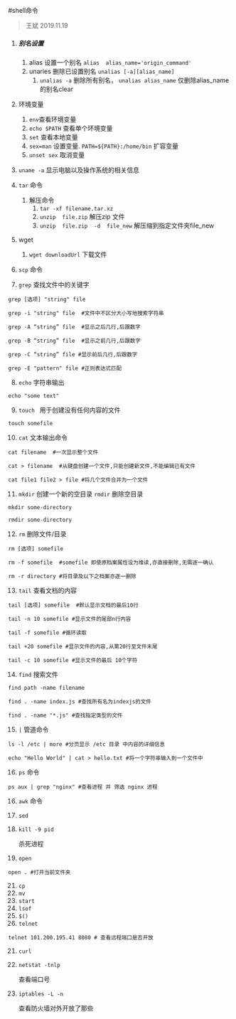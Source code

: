 #shell命令

> 王斌 2019.11.19

1. ##### **别名设置**

   1. alias 设置一个别名 `alias  alias_name='origin_command'`
   2. unaries 删除已设置别名 `unalias [-a][alias_name]`    
      1.  `unalias -a` 删除所有别名， `unalias alias_name` 仅删除alias_name的别名clear

2. 环境变量

   1. `env`查看环境变量
   2. `echo $PATH` 查看单个环境变量
   3. `set` 查看本地变量
   4. `sex=man` 设置变量. `PATH=${PATH}:/home/bin` 扩容变量
   5. `unset sex` 取消变量 

3. `uname -a` 显示电脑以及操作系统的相关信息

4. `tar` 命令

   1. 解压命令
      1. `tar -xf filename.tar.xz`
      2. `unzip  file.zip` 解压zip 文件
      3. ` unzip  file.zip  -d  file_new `   解压缩到指定文件夹file_new

5. wget

   1. `wget downloadUrl` 下载文件

6. `scp` 命令

7. `grep` 查找文件中的关键字

```shell
grep [选项] "string" file

grep -i "string" file  #文件中不区分大小写地搜索字符串

grep -A “string” file  #显示之后几行,后跟数字

grep -B “string” file  #显示之前几行,后跟数字

grep -C “string” file #显示前后几行,后跟数字

grep -E "pattern" file #正则表达式匹配

```

8. `echo` 字符串输出

```shell
echo "some text"
```

9. `touch ` 用于创建没有任何内容的文件

```shell
touch somefile
```

10. `cat` 文本输出命令

```shell
cat filename  #一次显示整个文件

cat > filename  #从键盘创建一个文件,只能创建新文件,不能编辑已有文件

cat file1 file2 > file #将几个文件合并为一个文件

```

11. `mkdir` 创建一个新的空目录   `rmdir` 删除空目录

``` shell
mkdir some-directory

rmdir some-directory
```

12. `rm` 删除文件/目录

```shell
rm [选项] somefile

rm -f somefile  #somefile 即使原档案属性设为维读,亦直接删除,无需逐一确认

rm -r directory #将目录及以下之档案亦逐一删除
```

13. `tail` 查看文档的内容

```shell
tail [选项] somefile  #默认显示文档的最后10行

tail -n 10 somefile #显示文件的尾部n行内容

tail -f somefile #循环读取

tail +20 somefile #显示文件的内容,从第20行至文件末尾

tail -c 10 somefile #显示文件的最后 10个字符
```

14. `find` 搜索文件

```shell
find path -name filename

find . -name index.js #查找所有名为indexjs的文件 

find . -name "*.js" #查找指定类型的文件
```

15. `|` 管道命令

```shell
ls -l /etc | more #分页显示 /etc 目录 中内容的详细信息

echo "Hello World" | cat > hello.txt #将一个字符串输入到一个文件中
```

16. `ps` 命令

```shell
ps aux | grep "nginx" #查看进程 并 筛选 nginx 进程

```



16. `awk` 命令

17. `sed` 

18. `kill -9 pid` 

    杀死进程

19. `open`

```shell
open . #打开当前文件夹
```

21. `cp`  
22. `mv` 
23. `start`
24. `lsof`
25. `$()`
26. `telnet`

```shell
telnet 101.200.195.41 8080 # 查看远程端口是否开放
```

21. `curl`

22. `netstat -tnlp`  

    查看端口号

23. `iptables -L -n` 

    查看防火墙对外开放了那些

